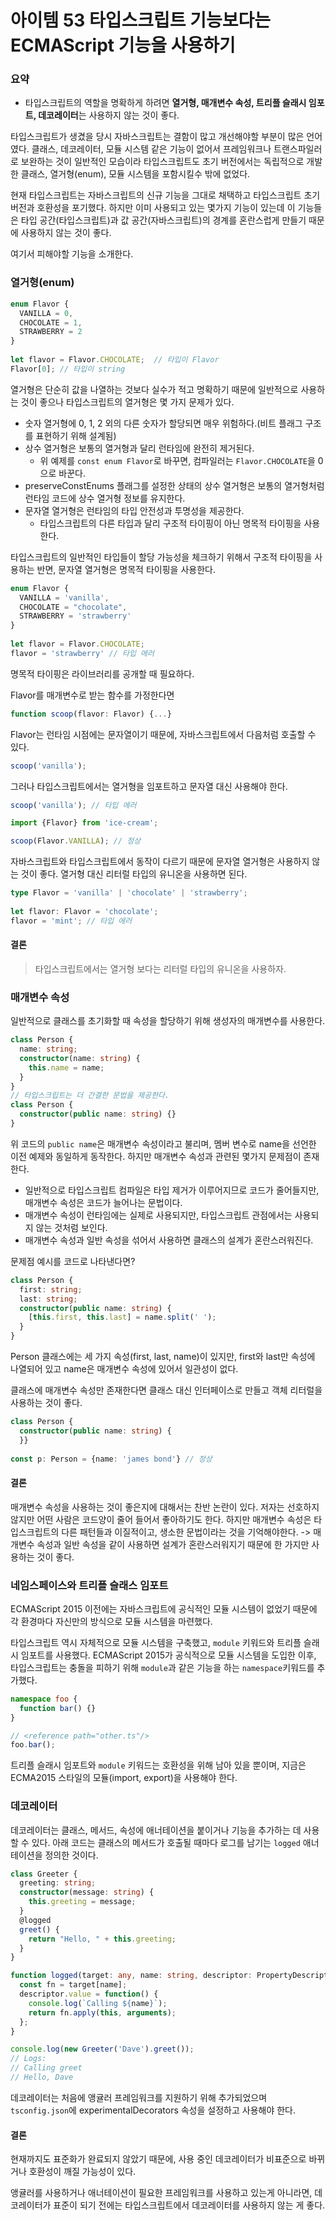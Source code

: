 # 아이템 53 타입스크립트 기능보다는 ECMAScript 기능을 사용하기

### 요약
- 타입스크립트의 역할을 명확하게 하려면 **열거형, 매개변수 속성, 트리플 슬래시 임포트, 데코레이터**는 사용하지 않는 것이 좋다.

타입스크립트가 생겼을 당시 자바스크립트는 결함이 많고 개선해야할 부분이 많은 언어였다.
클래스, 데코레이터, 모듈 시스템 같은 기능이 없어서 프레임워크나 트랜스파일러로 보완하는 것이 일반적인 모습이라 타입스크립트도 초기 버전에서는 독립적으로 개발한 클래스, 열거형(enum), 모듈 시스템을 포함시킬수 밖에 없었다.

현재 타입스크립트는 자바스크립트의 신규  기능을 그대로 채택하고 타입스크립트 초기 버전과 호환성을 포기했다. 하지만 이미 사용되고 있는 몇가지 기능이 있는데 이 기능들은 타입 공간(타입스크립트)과 값 공간(자바스크립트)의 경계를 혼란스럽게 만들기 때문에 사용하지 않는 것이 좋다.

여기서 피해야할 기능을 소개한다.

### 열거형(enum)
```ts
enum Flavor {  
  VANILLA = 0,  
  CHOCOLATE = 1,  
  STRAWBERRY = 2  
}  
  
let flavor = Flavor.CHOCOLATE;  // 타입이 Flavor
Flavor[0]; // 타입이 string
```
열거형은 단순히 값을 나열하는 것보다 실수가 적고 명확하기 때문에 일반적으로 사용하는 것이 좋으나 타입스크립트의 열거형은 몇 가지 문제가 있다.
- 숫자 열거형에 0, 1, 2 외의 다른 숫자가 할당되면 매우 위험하다.(비트 플래그 구조를 표현하기 위해 설계됨)
- 상수 열거형은 보통의 열거형과 달리 런타임에 완전히 제거된다.
	- 위 예제를 `const enum Flavor`로 바꾸면, 컴파일러는 `Flavor.CHOCOLATE`을 0으로 바꾼다.
- preserveConstEnums 플래그를 설정한 상태의 상수 열거형은 보통의 열거형처럼 런타임 코드에 상수 열거형 정보를 유지한다.
- 문자열 열거형은 런타임의 타입 안전성과 투명성을 제공한다.
	- 타입스크립트의 다른 타입과 달리 구조적 타이핑이 아닌 명목적 타이핑을 사용한다.

타입스크립트의 일반적인 타입들이 할당 가능성을 체크하기 위해서 구조적 타이핑을 사용하는 반면, 문자열 열거형은 명목적 타이핑을 사용한다.
```ts
enum Flavor {  
  VANILLA = 'vanilla',  
  CHOCOLATE = "chocolate",  
  STRAWBERRY = 'strawberry'  
}  
  
let flavor = Flavor.CHOCOLATE;  
flavor = 'strawberry' // 타입 에러
```
명목적 타이핑은 라이브러리를 공개할 때 필요하다. 

Flavor를 매개변수로 받는 함수를 가정한다면
```ts
function scoop(flavor: Flavor) {...}
```
Flavor는 런타임 시점에는 문자열이기 때문에, 자바스크립트에서 다음처럼 호출할 수 있다.
```js
scoop('vanilla');
```
그러나 타입스크립트에서는 열거형을 임포트하고 문자열 대신 사용해야 한다.
```ts
scoop('vanilla'); // 타입 에러

import {Flavor} from 'ice-cream';

scoop(Flavor.VANILLA); // 정상
```
자바스크립트와 타입스크립트에서 동작이 다르기 때문에 문자열 열거형은 사용하지 않는 것이 좋다.
열거형 대신 리터럴 타입의 유니온을 사용하면 된다.
```ts
type Flavor = 'vanilla' | 'chocolate' | 'strawberry';  
  
let flavor: Flavor = 'chocolate';  
flavor = 'mint'; // 타입 에러
```

#### 결론
> 타입스크립트에서는 열거형 보다는 리터럴 타입의 유니온을 사용하자.

### 매개변수 속성
일반적으로 클래스를 초기화할 때 속성을 할당하기 위해 생성자의 매개변수를 사용한다.
```ts
class Person {  
  name: string;  
  constructor(name: string) {  
    this.name = name;  
  }  
}
// 타입스크립트는 더 간결한 문법을 제공한다.
class Person {
  constructor(public name: string) {}
}
```
위 코드의 `public name`은 매개변수 속성이라고 불리며, 멤버 변수로 name을 선언한 이전 예제와 동일하게 동작한다.
하지만 매개변수 속성과 관련된 몇가지 문제점이 존재한다.
- 일반적으로 타입스크립트 컴파일은 타입 제거가 이루어지므로 코드가 줄어들지만, 매개변수 속성은 코드가 늘어나는 문법이다.
- 매개변수 속성이 런타임에는 실제로 사용되지만, 타입스크립트 관점에서는 사용되지 않는 것처럼 보인다.
- 매개변수 속성과 일반 속성을 섞어서 사용하면 클래스의 설계가 혼란스러워진다.

문제점 예시를 코드로 나타낸다면?
```ts
class Person {  
  first: string;  
  last: string;  
  constructor(public name: string) {  
    [this.first, this.last] = name.split(' ');  
  }  
}
```
Person 클래스에는 세 가지 속성(first, last, name)이 있지만, first와 last만 속성에 나열되어 있고 name은 매개변수 속성에 있어서 일관성이 없다.

클래스에 매개변수 속성만 존재한다면 클래스 대신 인터페이스로 만들고 객체 리터럴을 사용하는 것이 좋다.
```ts
class Person {  
  constructor(public name: string) {  
  }}  
  
const p: Person = {name: 'james bond'} // 정상
```

#### 결론
매개변수 속성을 사용하는 것이 좋은지에 대해서는 찬반 논란이 있다.
저자는 선호하지 않지만 어떤 사람은 코드양이 줄어 들어서 좋아하기도 한다.
하지만 매개변수 속성은 타입스크립트의 다른 패턴들과 이질적이고, 생소한 문법이라는 것을 기억해야한다.
-> 매개변수 속성과 일반 속성을 같이 사용하면 설계가 혼란스러워지기 때문에 한 가지만 사용하는 것이 좋다.

### 네임스페이스와 트리플 슬래스 임포트
ECMAScript 2015 이전에는 자바스크립트에 공식적인 모듈 시스템이 없었기 때문에 각 환경마다 자신만의 방식으로 모듈 시스템을 마련했다.

타입스크립트 역시 자체적으로 모듈 시스템을 구축했고, `module` 키워드와 트리플 슬래시 임포트를 사용했다.
ECMAScript 2015가 공식적으로 모듈 시스템을 도입한 이후, 타입스크립트는 충돌을 피하기 위해 `module`과 같은 기능을 하는 `namespace`키워드를 추가했다.
```ts
namespace foo {  
  function bar() {}  
}

// <reference path="other.ts"/>
foo.bar();
```

트리플 슬래시 임포트와 `module` 키워드는 호환성을 위해 남아 있을 뿐이며, 지금은 ECMA2015 스타일의 모듈(import, export)을 사용해야 한다.

### 데코레이터
데코레이터는 클래스, 메서드, 속성에 애너테이션을 붙이거나 기능을 추가하는 데 사용할 수 있다.
아래 코드는 클래스의 메서드가 호출될 때마다 로그를 남기는 `logged` 애너테이션을 정의한 것이다.
```ts
class Greeter {
  greeting: string;
  constructor(message: string) {
    this.greeting = message;
  }
  @logged
  greet() {
    return "Hello, " + this.greeting;
  }
}

function logged(target: any, name: string, descriptor: PropertyDescriptor) {
  const fn = target[name];
  descriptor.value = function() {
    console.log(`Calling ${name}`);
    return fn.apply(this, arguments);
  };
}

console.log(new Greeter('Dave').greet());
// Logs:
// Calling greet
// Hello, Dave
```
데코레이터는 처음에 앵귤러 프레임워크를 지원하기 위해 추가되었으며 `tsconfig.json`에 experimentalDecorators 속성을 설정하고 사용해야 한다.

#### 결론
현재까지도 표준화가 완료되지 않았기 때문에, 사용 중인 데코레이터가 비표준으로 바뀌거나 호환성이 깨질 가능성이 있다. 

앵귤러를 사용하거나 애너테이션이 필요한 프레임워크를 사용하고 있는게 아니라면, 데코레이터가 표준이 되기 전에는 타입스크립트에서 데코레이터를 사용하지 않는 게 좋다.